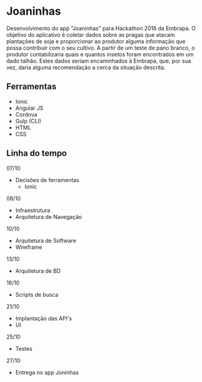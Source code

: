Joaninhas
=========

Desenvolvimento do app "Joaninhas" para Hackathon 2016 da Embrapa. O objetivo do aplicativo é coletar dados sobre as pragas que atacam plantações de soja e proporcionar ao produtor alguma informação que possa contribuir com o seu cultivo. A partir de um teste de pano branco, o produtor contabilizaria quais e quantos insetos foram encontrados em um dado talhão. Estes dados seriam encaminhados à Embrapa, que, por sua vez, daria alguma recomendação a cerca da situação descrita.

Ferramentas
-----------

 - Ionic
  - Angular JS
  - Cordova
  - Gulp (CLI)
  - HTML
  - CSS

Linha do tempo
--------------

07/10
- Decisões de ferramentas
  - Ionic
  
08/10
- Infraestrutura
- Arquitetura de Navegação

10/10
- Arquitetura de Software
- Wireframe

13/10
- Arquitetura de BD

16/10
- Scripts de busca

21/10
- Implantação das API's 
- UI

25/10
- Testes

27/10
- Entrega no app Joninhas

